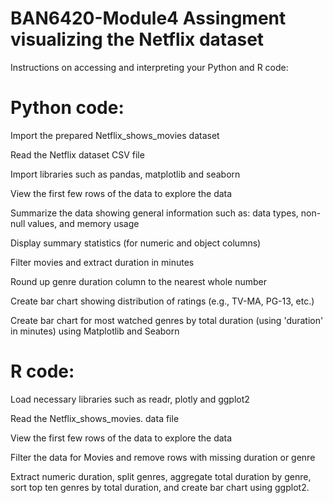 # BAN6420-Module4 Assingment visualizing the Netflix dataset
Instructions on accessing and interpreting your Python and R code:

# Python code:

Import the prepared Netflix_shows_movies dataset

Read the Netflix dataset CSV file

Import libraries such as pandas, matplotlib and seaborn

View the first few rows of the data to explore the data

Summarize the data showing general information such as: data types, non-null values, and memory usage

Display summary statistics (for numeric and object columns)

Filter movies and extract duration in minutes

Round up genre duration column to the nearest whole number

Create bar chart showing distribution of ratings (e.g., TV-MA, PG-13, etc.)

Create bar chart for most watched genres by total duration (using 'duration' in minutes) using Matplotlib and Seaborn

# R code:

Load necessary libraries such as readr, plotly and ggplot2

Read the Netflix_shows_movies. data file

View the first few rows of the data to explore the data

Filter the data for Movies and remove rows with missing duration or genre

Extract numeric duration, split genres, aggregate total duration by genre, sort top ten genres by total duration, and create bar chart using ggplot2.
